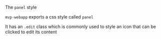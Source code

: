 The `panel` style

`mvp-webapp` exports a css style called `panel`

It has an `.edit` class which is commonly used to style an icon that can be clicked to edit its content

```jsx


```